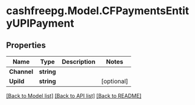 # cashfreepg.Model.CFPaymentsEntityUPIPayment

## Properties

Name | Type | Description | Notes
------------ | ------------- | ------------- | -------------
**Channel** | **string** |  | 
**UpiId** | **string** |  | [optional] 

[[Back to Model list]](../README.md#documentation-for-models) [[Back to API list]](../README.md#documentation-for-api-endpoints) [[Back to README]](../README.md)

